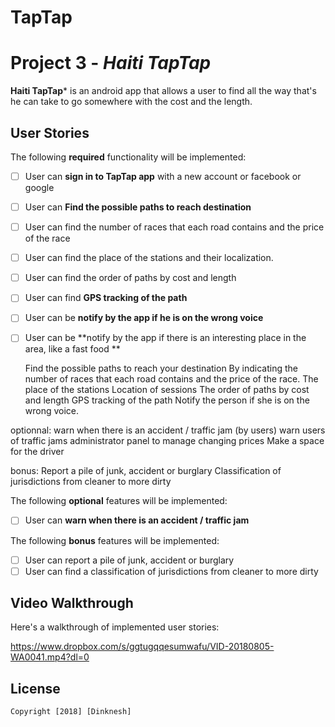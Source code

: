 # TapTap
# Project 3 - *Haiti TapTap*

**Haiti TapTap*** is an android app that allows a user to find all the way that's he can take to go somewhere with the cost and the length.


## User Stories

The following **required** functionality will be implemented:

* [ ]	User can **sign in to TapTap app** with a new account or facebook or google
* [ ]	User can **Find the possible paths to reach destination**
  * [ ] User can find the number of races that each road contains and the price of the race
  * [ ] User can find the place of the stations and their localization.
  * [ ] User can find the order of paths by cost and length
  * [ ] User can find **GPS tracking of the path**
* [ ] User can be  **notify by the app if he is on the wrong voice**
* [ ] User can be  **notify by the app if there is an interesting place in the area, like a fast food **
  
  Find the possible paths to reach your destination
By indicating the number of races that each road contains and the price of the race.
The place of the stations
Location of sessions
The order of paths by cost and length
GPS tracking of the path
Notify the person if she is on the wrong voice.


optionnal:
warn when there is an accident / traffic jam (by users)
warn users of traffic jams
administrator panel to manage changing prices
Make a space for the driver

bonus:
Report a pile of junk, accident or burglary
Classification of jurisdictions from cleaner to more dirty

The following **optional** features will be implemented:

* [ ] User can **warn when there is an accident / traffic jam**

The following **bonus** features will be implemented:

* [ ] User can report a pile of junk, accident or burglary
* [ ] User can find a classification of jurisdictions from cleaner to more dirty

## Video Walkthrough

Here's a walkthrough of implemented user stories:

https://www.dropbox.com/s/ggtugqqesumwafu/VID-20180805-WA0041.mp4?dl=0




## License

    Copyright [2018] [Dinknesh]

    
